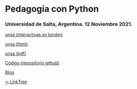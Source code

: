 <h1>Pedagogía con Python </h1>
<h3>Universidad de Salta, Argentina. 12 Noviembre 2021.</h3>
<div class="link">
    <a href="https://mybinder.org/v2/gh/sebastiandres/talk_2021_11_unsa/main?filepath=unsa.ipynb" target="_blank">
        <p>unsa (interactivas en binder)</p>
    </a>
    <a href="https://sebastiandres.github.io/talk_2021_11_unsa/unsa.html" target="_blank">
        <p>unsa (html)</p>
    </a>
    <a href="https://github.com/sebastiandres/talk_2021_11_unsa/raw/main/unsa.pdf" target="_blank">
        <p>unsa (pdf)</p>
    </a>
    <a href="https://github.com/sebastiandres/talk_2021_11_unsa" target="_blank">
        <p>Código (repositorio github)</p>
    </a>
    <a href="https://sebastiandres.xyz">
        <p> Blog</p>
    </a>
    <a href="https://linktr.ee/sebastiandres">
        <p>⇦ LinkTree</p>
    </a>
</div>
